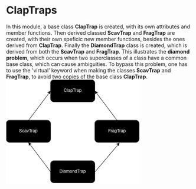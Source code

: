 # ClapTraps
In this module, a base class **ClapTrap** is created, with its own attributes and member functions. 
Then derived classed **ScavTrap** and **FragTrap** are created, with their own speficic new member functions, besides the ones derived from **ClapTrap**.
Finally the **DiamondTrap** class is created, which is derived from both the **ScavTrap** and **FragTrap**. 
This illustrates the **diamond problem**, which occurs when two superclasses of a class have a common base class, which can cause ambiguities.
To bypass this problem, one has to use the 'virtual’ keyword when making the classes **ScavTrap** and **FragTrap**, to avoid two copies of the base class **ClapTrap**. 
![alt text](ClapTrap.png)